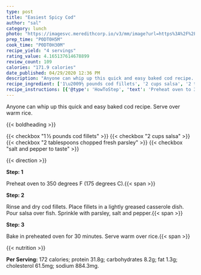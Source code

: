 ```yaml
---
type: post
title: "Easiest Spicy Cod"
author: "sal"
category: lunch
photo: "https://imagesvc.meredithcorp.io/v3/mm/image?url=https%3A%2F%2Fimages.media-allrecipes.com%2Fuserphotos%2F612636.jpg"
prep_time: "P0DT0H5M"
cook_time: "P0DT0H30M"
recipe_yield: "4 servings"
rating_value: 4.165137614678899
review_count: 109
calories: "171.9 calories"
date_published: 04/29/2020 12:36 PM
description: "Anyone can whip up this quick and easy baked cod recipe. Serve over warm rice."
recipe_ingredient: ['1\u2009½ pounds cod fillets', '2 cups salsa', '2 tablespoons chopped fresh parsley', 'salt and pepper to taste']
recipe_instructions: [{'@type': 'HowToStep', 'text': 'Preheat oven to 350 degrees F (175 degrees C).\n'}, {'@type': 'HowToStep', 'text': 'Rinse and dry cod fillets. Place fillets in a lightly greased casserole dish. Pour salsa over fish. Sprinkle with parsley, salt and pepper.\n'}, {'@type': 'HowToStep', 'text': 'Bake in preheated oven for 30 minutes. Serve warm over rice.\n'}]
---
```


Anyone can whip up this quick and easy baked cod recipe. Serve over warm rice. 

{{< boldheading >}}

{{< checkbox "1 ½ pounds cod fillets" >}}
{{< checkbox "2 cups salsa" >}}
{{< checkbox "2 tablespoons chopped fresh parsley" >}}
{{< checkbox "salt and pepper to taste" >}}


{{< direction >}}

**Step: 1**

Preheat oven to 350 degrees F (175 degrees C).{{< span >}}

**Step: 2**

Rinse and dry cod fillets. Place fillets in a lightly greased casserole dish. Pour salsa over fish. Sprinkle with parsley, salt and pepper.{{< span >}}

**Step: 3**

Bake in preheated oven for 30 minutes. Serve warm over rice.{{< span >}}

{{< nutrition >}}

**Per Serving:** 172 calories; protein 31.8g; carbohydrates 8.2g; fat 1.3g; cholesterol 61.5mg; sodium 884.3mg.